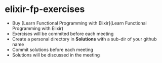 # elixir-fp-exercises

* Buy [Learn Functional Programming with Elixir](Learn Functional Programming with Elixir)
* Exercises will be commited before each meeting
* Create a personal directory in **Solutions** with a sub-dir of your github name
* Commit solutions before each meeting
* Solutions will be discussed in the meeting
